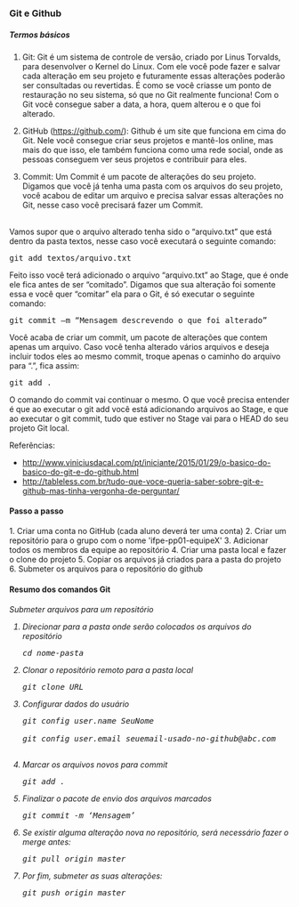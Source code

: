 <h3>Git e Github</h3>

##### Termos básicos #####
1. Git: 
Git é um sistema de controle de versão, criado por Linus Torvalds, para desenvolver o Kernel do Linux. 
Com ele você pode fazer e salvar cada alteração em seu projeto e futuramente essas alterações poderão ser consultadas
ou revertidas. É como se você criasse um ponto de restauração no seu sistema, só que no Git realmente funciona!
Com o Git você consegue saber a data, a hora, quem alterou e o que foi alterado. 

2. GitHub (https://github.com/): 
Github é um site que funciona em cima do Git. 
Nele você consegue criar seus projetos e mantê-los online, mas mais do que isso, 
ele também funciona como uma rede social, onde as pessoas conseguem ver seus projetos e contribuir para eles.

3. Commit: 
Um Commit é um pacote de alterações do seu projeto. 
Digamos que você já tenha uma pasta com os arquivos do seu projeto, você acabou de editar um arquivo e 
precisa salvar essas alterações no Git, nesse caso você precisará fazer um Commit.
<br />
Vamos supor que o arquivo alterado tenha sido o “arquivo.txt” que está dentro da pasta textos, nesse caso você executará o seguinte comando:
<pre>git add textos/arquivo.txt</pre>
Feito isso você terá adicionado o arquivo “arquivo.txt” ao Stage, que é onde ele fica antes de ser “comitado”.
Digamos que sua alteração foi somente essa e você quer “comitar” ela para o Git, é só executar o seguinte comando:
<pre>git commit –m “Mensagem descrevendo o que foi alterado”</pre>
Você acaba de criar um commit, um pacote de alterações que contem apenas um arquivo. 
Caso você tenha alterado vários arquivos e deseja incluir todos eles ao mesmo commit, 
troque apenas o caminho do arquivo para “.”, fica assim:
<pre>git add .</pre>
O comando do commit vai continuar o mesmo. 
O que você precisa entender é que ao executar o git add você está adicionando arquivos ao Stage, 
e que ao executar o git commit, tudo que estiver no Stage vai para o HEAD do seu projeto Git local.

Referências: 

* http://www.viniciusdacal.com/pt/iniciante/2015/01/29/o-basico-do-basico-do-git-e-do-github.html 
* http://tableless.com.br/tudo-que-voce-queria-saber-sobre-git-e-github-mas-tinha-vergonha-de-perguntar/

<h4>Passo a passo</h4>
1. Criar uma conta no GitHub (cada aluno deverá ter uma conta)
2. Criar um repositório para o grupo com o nome 'ifpe-pp01-equipeX'
3. Adicionar todos os membros da equipe ao repositório
4. Criar uma pasta local e fazer o clone do projeto
5. Copiar os arquivos já criados para a pasta do projeto
6. Submeter os arquivos para o repositório do github

#### Resumo dos comandos Git ####

<h6>Submeter arquivos para um repositório
<ol>
<li>Direcionar para a pasta onde serão colocados os arquivos do repositório
<pre>cd nome-pasta</pre>
</li>
<li>Clonar o repositório remoto para a pasta local <br />
    <pre>git clone URL</pre></li>
<li>Configurar dados do usuário<br/>
<pre>git config user.name SeuNome<br/>
git config user.email seuemail-usado-no-github@abc.com <br /> </pre> 
     </li>
<li>Marcar os arquivos novos para commit<br />
    <pre>git add . </pre></li>
<li>Finalizar o pacote de envio dos arquivos marcados<br />
    <pre>git commit -m ‘Mensagem’ </pre></li>
<li>Se existir alguma alteração nova no repositório, será necessário fazer o merge antes:<br />
    <pre>git pull origin master</pre> </li>
<li>Por fim, submeter as suas alterações:<br />
    <pre>git push origin master</pre></li>
</ol>


